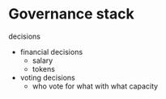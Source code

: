 # Governance stack

decisions

* financial decisions
  * salary
  * tokens
* voting decisions
  * who vote for what with what capacity
